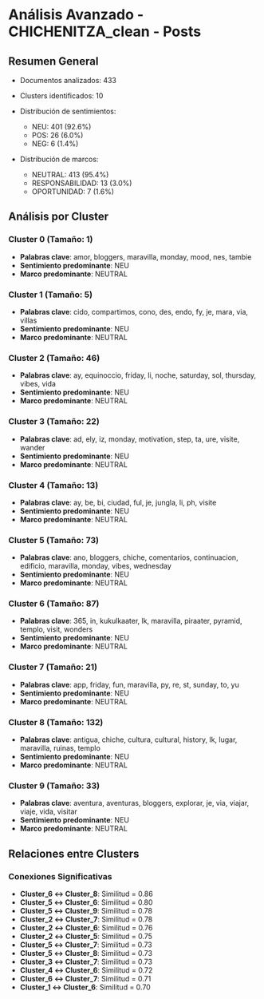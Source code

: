 # Análisis Avanzado - CHICHENITZA_clean - Posts

## Resumen General

- Documentos analizados: 433
- Clusters identificados: 10
- Distribución de sentimientos:
  - NEU: 401 (92.6%)
  - POS: 26 (6.0%)
  - NEG: 6 (1.4%)

- Distribución de marcos:
  - NEUTRAL: 413 (95.4%)
  - RESPONSABILIDAD: 13 (3.0%)
  - OPORTUNIDAD: 7 (1.6%)

## Análisis por Cluster

### Cluster 0 (Tamaño: 1)
- **Palabras clave**: amor, bloggers, maravilla, monday, mood, nes, tambie
- **Sentimiento predominante**: NEU
- **Marco predominante**: NEUTRAL

### Cluster 1 (Tamaño: 5)
- **Palabras clave**: cido, compartimos, cono, des, endo, fy, je, mara, via, villas
- **Sentimiento predominante**: NEU
- **Marco predominante**: NEUTRAL

### Cluster 2 (Tamaño: 46)
- **Palabras clave**: ay, equinoccio, friday, li, noche, saturday, sol, thursday, vibes, vida
- **Sentimiento predominante**: NEU
- **Marco predominante**: NEUTRAL

### Cluster 3 (Tamaño: 22)
- **Palabras clave**: ad, ely, iz, monday, motivation, step, ta, ure, visite, wander
- **Sentimiento predominante**: NEU
- **Marco predominante**: NEUTRAL

### Cluster 4 (Tamaño: 13)
- **Palabras clave**: ay, be, bi, ciudad, ful, je, jungla, li, ph, visite
- **Sentimiento predominante**: NEU
- **Marco predominante**: NEUTRAL

### Cluster 5 (Tamaño: 73)
- **Palabras clave**: ano, bloggers, chiche, comentarios, continuacion, edificio, maravilla, monday, vibes, wednesday
- **Sentimiento predominante**: NEU
- **Marco predominante**: NEUTRAL

### Cluster 6 (Tamaño: 87)
- **Palabras clave**: 365, in, kukulkaater, lk, maravilla, piraater, pyramid, templo, visit, wonders
- **Sentimiento predominante**: NEU
- **Marco predominante**: NEUTRAL

### Cluster 7 (Tamaño: 21)
- **Palabras clave**: app, friday, fun, maravilla, py, re, st, sunday, to, yu
- **Sentimiento predominante**: NEU
- **Marco predominante**: NEUTRAL

### Cluster 8 (Tamaño: 132)
- **Palabras clave**: antigua, chiche, cultura, cultural, history, lk, lugar, maravilla, ruinas, templo
- **Sentimiento predominante**: NEU
- **Marco predominante**: NEUTRAL

### Cluster 9 (Tamaño: 33)
- **Palabras clave**: aventura, aventuras, bloggers, explorar, je, via, viajar, viaje, vida, visitar
- **Sentimiento predominante**: NEU
- **Marco predominante**: NEUTRAL

## Relaciones entre Clusters

### Conexiones Significativas
- **Cluster_6 ↔ Cluster_8**: Similitud = 0.86
- **Cluster_5 ↔ Cluster_6**: Similitud = 0.80
- **Cluster_5 ↔ Cluster_9**: Similitud = 0.78
- **Cluster_2 ↔ Cluster_7**: Similitud = 0.78
- **Cluster_2 ↔ Cluster_6**: Similitud = 0.76
- **Cluster_2 ↔ Cluster_5**: Similitud = 0.75
- **Cluster_5 ↔ Cluster_7**: Similitud = 0.73
- **Cluster_5 ↔ Cluster_8**: Similitud = 0.73
- **Cluster_3 ↔ Cluster_7**: Similitud = 0.73
- **Cluster_4 ↔ Cluster_6**: Similitud = 0.72
- **Cluster_6 ↔ Cluster_7**: Similitud = 0.71
- **Cluster_1 ↔ Cluster_6**: Similitud = 0.70
